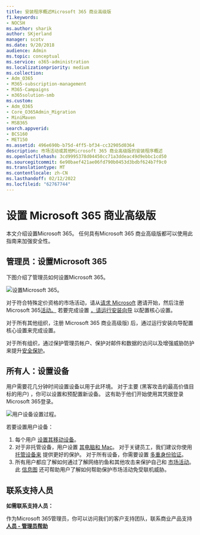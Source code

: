 ```yaml
---
title: 安装程序概述Microsoft 365 商业高级版
f1.keywords:
- NOCSH
ms.author: sharik
author: SKjerland
manager: scotv
ms.date: 9/20/2018
audience: Admin
ms.topic: conceptual
ms.service: o365-administration
ms.localizationpriority: medium
ms.collection:
- Adm_O365
- M365-subscription-management
- M365-Campaigns
- m365solution-smb
ms.custom:
- Adm_O365
- Core_O365Admin_Migration
- MiniMaven
- MSB365
search.appverid:
- BCS160
- MET150
ms.assetid: 496e690b-b75d-4ff5-bf34-cc32905d0364
description: 市场活动或其他Microsoft 365 商业高级版的安装程序概述
ms.openlocfilehash: 3cd9995378d04450cc71a3ddeac49d9ebbc1cd50
ms.sourcegitcommit: 6e90baef421ae06fd790b0453d3bdbf624b7f9c0
ms.translationtype: MT
ms.contentlocale: zh-CN
ms.lasthandoff: 02/12/2022
ms.locfileid: "62767744"
---
```

# <a name="set-up-microsoft-365-business-premium"></a>设置 Microsoft 365 商业高级版

本文介绍设置Microsoft 365。 任何具有Microsoft 365 商业高级版都可以使用此指南来加强安全性。

## <a name="admins-set-up-microsoft-365"></a>管理员：设置Microsoft 365

下图介绍了管理员如何设置Microsoft 365。

![设置Microsoft 365。](../media/M365-democracy-SetUpProcess.png)

对于符合特殊定价资格的市场活动，请从[请求 Microsoft](https://m365forcampaigns.microsoft.com/) 邀请开始，然后注册Microsoft 365[活动。](m365-campaigns-sign-up.md) 若要完成设置 [，请运行安装向导](../business/set-up.md?toc=/microsoft-365/campaigns/toc.json) 以配置核心设置。

对于所有其他组织，注册 Microsoft 365 商业高级版) 后，[](../admin/admin-overview/sign-up-for-office-365.md)通过运行安装向导配置核心设置来完成设置。[](../business/set-up.md?toc=/microsoft-365/campaigns/toc.json)

对于所有组织，通过保护管理员帐户、保护[](m365-campaigns-protect-admin-accounts.md)对邮件和数据的访问以及[](m365-campaigns-conditional-access.md)增强威胁防护来提升[安全保护](m365-campaigns-increase-protection.md)。

## <a name="everyone-set-up-your-devices"></a>所有人：设置设备

用户需要花几分钟时间设置设备以用于此环境。 对于主要 (黑客攻击的最高价值目标的用户) ，你可以设置和预配置新设备。 这有助于他们开始使用其凭据登录Microsoft 365登录。

![用户设备设置过程。](../media/m365-democracy-user-device-setup.png)
  
若要设置用户设备：

1. 每个用户 [设置其移动设备](../business/set-up-mobile-devices.md?toc=%2Fmicrosoft-365%2Fcampaigns%2Ftoc.json)。
2. 对于非托管设备，用户设置 [其电脑和 Mac](m365-campaigns-protect-pcs-macs.md)。
对于关键员工，我们建议你使用 [托管设备来](../business/set-up-windows-devices.md?toc=/microsoft-365/campaigns/toc.json) 提供更好的保护。 对于所有设备，你需要设置 [多重身份验证](m365-campaigns-multifactor-authentication.md)。
3. 所有用户都应了解如何通过了解网络钓鱼和其他攻击来保护自己和 [市场活动](m365-campaigns-phishing-and-attacks.md)。 此 [信息图](m365-campaigns-protect-campaign-infographic.md) 还可帮助用户了解如何帮助保护市场活动免受联机威胁。

## <a name="contact-support"></a>联系支持人员

 **如需联系支持人员：**
  
作为Microsoft 365管理员，你可以访问我们的客户支持团队，联系商业产品支持 **[人员 - 管理员帮助](../business-video/get-help-support.md)**
